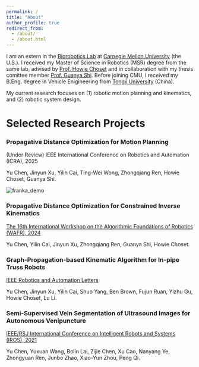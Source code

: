 ```yaml
---
permalink: /
title: "About"
author_profile: true
redirect_from: 
  - /about/
  - /about.html
---
```


I am an extern in the [Biorobotics Lab](https://biorobotics.org/) at [Carnegie Mellon University](https://www.ri.cmu.edu/) (the U.S.). I received my Master of Science in Robotics (MSR) degree from the same lab, advised by [Prof. Howie Choset](https://www.cs.cmu.edu/~choset/) and in collaboration with my thesis comittee member [Prof. Guanya Shi](https://www.gshi.me/). Before joining CMU, I received my B.Eng. degree in Vehicle Enigineering from [Tongji University](https://www.tongji.edu.cn/) (China).

My current research focuses on (1) robotic motion planning and kinematics, and (2) robotic system design.

Selected Research Projects
======

### Propagative Distance Optimization for Motion Planning

(Under Review) IEEE International Conference on Robotics and Automation (ICRA), 2025

Yu Chen, Jinyun Xu, Yilin Cai, Ting-Wei Wong, Zhongqiang Ren, Howie Choset, Guanya Shi.

![franka_demo](https://github.com/user-attachments/assets/473f1085-c0da-4416-b01b-ca8d23f2d0ad)


### Propagative Distance Optimization for Constrained Inverse Kinematics

[The 16th International Workshop on the Algorithmic Foundations of Robotics (WAFR), 2024](https://arxiv.org/abs/2406.11572)

Yu Chen, Yilin Cai, Jinyun Xu, Zhongqiang Ren, Guanya Shi, Howie Choset.

### Graph-Propagation-based Kinematic Algorithm for In-pipe Truss Robots

[IEEE Robotics and Automation Letters](https://ieeexplore.ieee.org/abstract/document/10494897)

Yu Chen, Jinyun Xu, Yilin Cai, Shuo Yang, Ben Brown, Fujun Ruan, Yizhu Gu, Howie Choset, Lu Li.

### Semi-Supervised Vein Segmentation of Ultrasound Images for Autonomous Venipuncture

[IEEE/RSJ International Conference on Intelligent Robots and Systems (IROS), 2021](https://ieeexplore.ieee.org/abstract/document/9636149)

Yu Chen, Yuxuan Wang, Bolin Lai, Zijie Chen, Xu Cao, Nanyang Ye, Zhongyuan Ren, Junbo Zhao, Xiao-Yun Zhou, Peng Qi.
